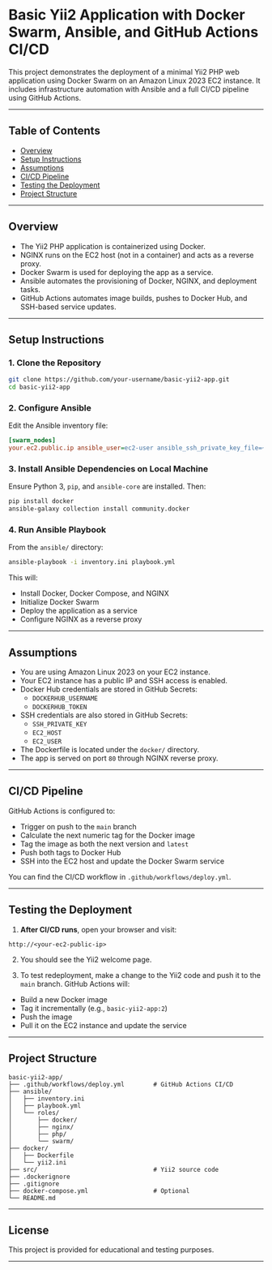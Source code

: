 


# Basic Yii2 Application with Docker Swarm, Ansible, and GitHub Actions CI/CD

This project demonstrates the deployment of a minimal Yii2 PHP web application using Docker Swarm on an Amazon Linux 2023 EC2 instance. It includes infrastructure automation with Ansible and a full CI/CD pipeline using GitHub Actions.

---

## Table of Contents

- [Overview](#overview)
- [Setup Instructions](#setup-instructions)
- [Assumptions](#assumptions)
- [CI/CD Pipeline](#cicd-pipeline)
- [Testing the Deployment](#testing-the-deployment)
- [Project Structure](#project-structure)

---

## Overview

- The Yii2 PHP application is containerized using Docker.
- NGINX runs on the EC2 host (not in a container) and acts as a reverse proxy.
- Docker Swarm is used for deploying the app as a service.
- Ansible automates the provisioning of Docker, NGINX, and deployment tasks.
- GitHub Actions automates image builds, pushes to Docker Hub, and SSH-based service updates.

---

## Setup Instructions

### 1. Clone the Repository

```bash
git clone https://github.com/your-username/basic-yii2-app.git
cd basic-yii2-app
```

### 2. Configure Ansible

Edit the Ansible inventory file:

```ini
[swarm_nodes]
your.ec2.public.ip ansible_user=ec2-user ansible_ssh_private_key_file=~/.ssh/your-key.pem ansible_become_method=sudo ansible_ask_pass=false
```

### 3. Install Ansible Dependencies on Local Machine

Ensure Python 3, `pip`, and `ansible-core` are installed. Then:

```bash
pip install docker
ansible-galaxy collection install community.docker
```

### 4. Run Ansible Playbook

From the `ansible/` directory:

```bash
ansible-playbook -i inventory.ini playbook.yml
```

This will:

- Install Docker, Docker Compose, and NGINX
- Initialize Docker Swarm
- Deploy the application as a service
- Configure NGINX as a reverse proxy

---

## Assumptions

- You are using Amazon Linux 2023 on your EC2 instance.
- Your EC2 instance has a public IP and SSH access is enabled.
- Docker Hub credentials are stored in GitHub Secrets:
  - `DOCKERHUB_USERNAME`
  - `DOCKERHUB_TOKEN`
- SSH credentials are also stored in GitHub Secrets:
  - `SSH_PRIVATE_KEY`
  - `EC2_HOST`
  - `EC2_USER`
- The Dockerfile is located under the `docker/` directory.
- The app is served on port `80` through NGINX reverse proxy.

---

## CI/CD Pipeline

GitHub Actions is configured to:

- Trigger on push to the `main` branch
- Calculate the next numeric tag for the Docker image
- Tag the image as both the next version and `latest`
- Push both tags to Docker Hub
- SSH into the EC2 host and update the Docker Swarm service

You can find the CI/CD workflow in `.github/workflows/deploy.yml`.

---

## Testing the Deployment

1. **After CI/CD runs**, open your browser and visit:

```
http://<your-ec2-public-ip>
```

2. You should see the Yii2 welcome page.

3. To test redeployment, make a change to the Yii2 code and push it to the `main` branch. GitHub Actions will:

- Build a new Docker image
- Tag it incrementally (e.g., `basic-yii2-app:2`)
- Push the image
- Pull it on the EC2 instance and update the service

---

## Project Structure

```
basic-yii2-app/
├── .github/workflows/deploy.yml        # GitHub Actions CI/CD
├── ansible/
│   ├── inventory.ini
│   ├── playbook.yml
│   └── roles/
│       ├── docker/
│       ├── nginx/
│       ├── php/
│       └── swarm/
├── docker/
│   ├── Dockerfile
│   └── yii2.ini
├── src/                                # Yii2 source code
├── .dockerignore
├── .gitignore
├── docker-compose.yml                  # Optional
└── README.md
```

---

## License

This project is provided for educational and testing purposes.


---

